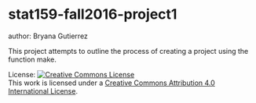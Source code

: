 # stat159-fall2016-project1

author: Bryana Gutierrez 

This project attempts to outline the process of creating a project using the function make.


License: 
<a rel="license" 
href="http://creativecommons.org/licenses/by/4.0/">
<img alt="Creative Commons License" style="border-width:0" src="https://i.creativecommons.org/l/by/4.0/88x31.png" />
</a>
<br />
This work is licensed under a 
<a rel="license" href="http://creativecommons.org/licenses/by/4.0/">
Creative Commons Attribution 4.0 International License</a>.
